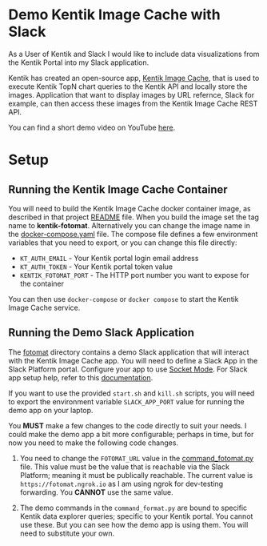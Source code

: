 # Demo Kentik Image Cache with Slack

As a User of Kentik and Slack I would like to include data visualizations from
the Kentik Portal into my Slack application.

Kentik has created an open-source app, [Kentik Image
Cache](https://github.com/kentik/kentik_image_cache), that is used to execute
Kentik TopN chart queries to the Kentik API and locally store the images.
Application that want to display images by URL refernce, Slack for example, can
then access these images from the Kentik Image Cache REST API.

You can find a short demo video on YouTube [here](https://youtu.be/oqmKLYzG9MU).

# Setup

## Running the Kentik Image Cache Container

You will need to build the Kentik Image Cache docker container image, as
described in that project
[README](https://github.com/kentik/kentik_image_cache/blob/master/README.md)
file.  When you build the image set the tag name to **kentik-fotomat**. 
Alternatively you can change the image name in the
[docker-compose.yaml](docker-compose.yaml) file.  The compose file defines a
few environment variables that you need to export, or you can change this file
directly:

* `KT_AUTH_EMAIL` - Your Kentik portal login email address
* `KT_AUTH_TOKEN` - Your Kentik portal token value
* `KENTIK_FOTOMAT_PORT` - The HTTP port number you want to expose for the container

You can then use `docker-compose` or `docker compose` to start the Kentik Image Cache service.

## Running the Demo Slack Application

The [fotomat](fotomat) directory contains a demo Slack application that will
interact with the Kentik Image Cache app.  You will need to define a Slack App
in the Slack Platform portal.  Configure your app to use [Socket
Mode](https://api.slack.com/apis/connections/socket).  For Slack app setup
help, refer to this
[documentation](https://slack.dev/bolt-python/tutorial/getting-started).

If you want to use the provided `start.sh` and `kill.sh` scripts, you will need
to export the environment variable `SLACK_APP_PORT` value for running the demo
app on your laptop.

You **MUST** make a few changes to the
code directly to suit your needs.  I could make the demo app a bit more
configurable; perhaps in time, but for now you need to make the following code
changes.

1. You need to change the `FOTOMAT_URL` value in the
[command_fotomat.py](fotomat/command_fotomat.py) file.  This value must be the
value that is reachable via the Slack Platform; meaning it must be publically
reachable.  The current value is `https://fotomat.ngrok.io` as I am using ngrok
for dev-testing forwarding. You **CANNOT** use the same value.

2.  The demo commands in the `command_format.py` are bound to specific Kentik
data explorer queries; specific to your Kentik portal.  You cannot use these. 
But you can see how the demo app is using them.  You will need to substitute
your own.